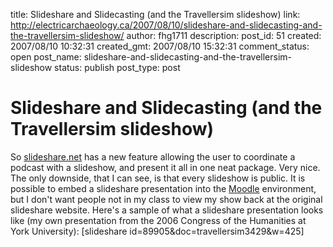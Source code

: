 title: Slideshare and Slidecasting (and the Travellersim slideshow)
link: http://electricarchaeology.ca/2007/08/10/slideshare-and-slidecasting-and-the-travellersim-slideshow/
author: fhg1711
description: 
post_id: 51
created: 2007/08/10 10:32:31
created_gmt: 2007/08/10 15:32:31
comment_status: open
post_name: slideshare-and-slidecasting-and-the-travellersim-slideshow
status: publish
post_type: post

# Slideshare and Slidecasting (and the Travellersim slideshow)

So [slideshare.net](http://www.slideshare.net/) has a new feature allowing the user to coordinate a podcast with a slideshow, and present it all in one neat package. Very nice. The only downside, that I can see, is that every slideshow is public. It is possible to embed a slideshare presentation into the [Moodle](http://www.moodle.org) environment, but I don't want people not in my class to view my show back at the original slideshare website. Here's a sample of what a slideshare presentation looks like (my own presentation from the 2006 Congress of the Humanities at York University): [slideshare id=89905&doc=travellersim3429&w=425]